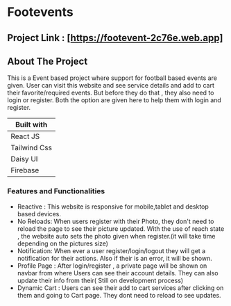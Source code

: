 # Footevents #

## Project Link : [https://footevent-2c76e.web.app] ##

## About The Project ##
This is a Event based project where support for football based events are given. User can visit this website and see service details and add to cart their favorite/required events. But before they do that , they also need to login or register. Both the option are given here to help them with login and register. 

Built with    | 
------------  | 
React JS      |  
Tailwind Css  |  
Daisy UI      | 
Firebase      | 


### Features and Functionalities ###

- Reactive : This website is responsive for mobile,tablet and desktop based devices.
- No Reloads: When users register with their Photo, they don't need to reload the page to see their picture updated. With the use of reach state , the website auto sets the photo given when register.(it will take time depending on the pictures size)
- Notification: When ever a user register/login/logout they will get a notification for their actions. Also if their is an error, it will be shown.
- Profile Page : After login/register , a private page will be shown on navbar from where Users can see their account details. They can also update their info from their( Still on development process)
- Dynamic Cart : Users can see their add to cart services after clicking on them and going to Cart page. They dont need to reload to see updates. 